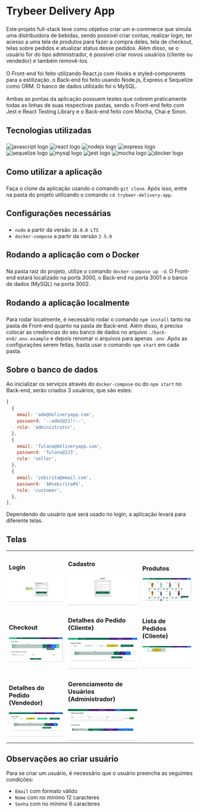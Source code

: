 <h1 align="left">Trybeer Delivery App</h1>

###

<p align="left">Este projeto full-stack teve como objetivo criar um e-commerce que simula uma distribuidora de bebidas, sendo possível criar contas, realizar login, ter acesso a uma tela de produtos para fazer a compra deles, tela de checkout, telas sobre pedidos e atualizar status desse pedidos. Além disso, se o usuário for do tipo administrador, é possível criar novos usuários (cliente ou vendedor) e também removê-los.<br><br>O Front-end foi feito utilizando React.js com Hooks e styled-components para a estilização. o Back-end foi feito usando Node.js, Express e Sequelize como ORM. O banco de dados utilizado foi o MySQL.<br><br>Ambas as pontas da aplicação possuem testes que cobrem praticamente todas as linhas de suas respectivas pastas, sendo o Front-end feito com Jest e React Testing Library e o Back-end feito com Mocha, Chai e Sinon.</p>

###

<h2 align="left">Tecnologias utilizadas</h2>

###

<div align="left">
  <img src="https://cdn.jsdelivr.net/gh/devicons/devicon/icons/javascript/javascript-original.svg" height="50" width="62" alt="javascript logo"  />
  <img src="https://cdn.jsdelivr.net/gh/devicons/devicon/icons/react/react-original.svg" height="50" width="62" alt="react logo"  />
  <img src="https://cdn.jsdelivr.net/gh/devicons/devicon/icons/nodejs/nodejs-original.svg" height="50" width="62" alt="nodejs logo"  />
  <img src="https://cdn.jsdelivr.net/gh/devicons/devicon/icons/express/express-original.svg" height="50" width="62" alt="express logo"  />
  <img src="https://cdn.jsdelivr.net/gh/devicons/devicon/icons/sequelize/sequelize-original.svg" height="50" width="62" alt="sequelize logo"  />
  <img src="https://cdn.jsdelivr.net/gh/devicons/devicon/icons/mysql/mysql-original.svg" height="50" width="62" alt="mysql logo"  />
  <img src="https://cdn.jsdelivr.net/gh/devicons/devicon/icons/jest/jest-plain.svg" height="50" width="62" alt="jest logo"  />
  <img src="https://cdn.jsdelivr.net/gh/devicons/devicon/icons/mocha/mocha-plain.svg" height="50" width="62" alt="mocha logo"  />
  <img src="https://cdn.jsdelivr.net/gh/devicons/devicon/icons/docker/docker-original-wordmark.svg" height="50" width="62" alt="docker logo"  />
</div>

###

<h2 align="left">Como utilizar a aplicação</h2>

###

Faça o clone da aplicação usando o comando `git clone`. Após isso, entre na pasta do projeto utilizando o comando `cd trybeer-delivery-app`.

###

<h2 align="left">Configurações necessárias</h2>

###

- `node` a partir da versão `16.0.0 LTS`
- `docker-compose` a partir da versão `2.5.0`

###

<h2 align="left">Rodando a aplicação com o Docker</h2>

###

Na pasta raiz do projeto, utilize o comando `docker-compose up -d`. O Front-end estará localizado na porta 3000, o Back-end na porta 3001 e o banco de dados (MySQL) na porta 3002.

###

<h2 align="left">Rodando a aplicação localmente</h2>

###

Para rodar localmente, é necessário rodar o comando `npm install` tanto na pasta de Front-end quanto na pasta de Back-end. Além disso, é preciso colocar as credencias do seu banco de dados no arquivo `./back-end/.env.example` e depois renomar o arquivos para apenas `.env` .Após as configurações serem feitas, basta usar o comando `npm start` em cada pasta.

###

<h2 align="left">Sobre o banco de dados</h2>

Ao inicializar os serviços através do `docker-compose` ou do `npm start` no Back-end, serão criados 3 usuários, que são estes:

```JavaScript
[
  {
    email: 'adm@deliveryapp.com',
    password: '--adm2@21!!--',
    role: 'administrator',
  },
  {
    email: 'fulana@deliveryapp.com',
    password: 'fulana@123',
    role: 'seller',
  },
  {
    email: 'zebirita@email.com',
    password: '$#zebirita#$',
    role: 'customer',
  },
],
```

Dependendo do usuário que será usado no login, a aplicação levará para diferente telas.

###

<h2 align="left">Telas</h2>

<table>
  <tr>
    <td align="top">
      <div>
        <h3 align="left">Login</h3>
        <img width="300px" src="./images/login.png" alt="login-preview" />
      </div>
    </td>
    <td align="top">
      <div>
        <h3 align="left">Cadastro</h3>
        <img width="300px" src="./images/register.png" alt="register-preview" />
      </div>
    </td>
    <td align="top">
      <div>
        <h3 align="left">Produtos</h3>
        <img width="300px" src="./images/products.png" alt="products-preview" />
      </div>
    </td>
  </tr>
  <tr>
    <td align="top">
      <div>
        <h3 align="left">Checkout</h3>
        <img width="300px" src="./images/checkout.png" alt="checkout-preview" />
      <div>
    </td>
    <td align="top">
      <div>
        <h3 align="left">Detalhes do Pedido (Cliente)</h3>
        <img width="300px" src="./images/order-details.png" alt="order-details-preview" />
      </div>
    </td>
    <td align="top">
      <div>
        <h3 align="left">Lista de Pedidos (Cliente)</h3>
        <img width="300px" src="./images/orders.png" alt="orders-preview" />
      </div>
    </td>
  </tr>
  <tr>
    <td align="top">
     <div>
       <h3 align="left">Detalhes do Pedido (Vendedor)</h3>
        <img width="300px" src="./images/seller-order-details.png" alt="seller-order-details-preview" />
     </div
    </td>
    <td align="top">
      <div>
        <h3 align="left">Gerenciamento de Usuários (Administrador)</h3>
        <img width="300px" src="./images/admin.png" alt="admin-preview" />
      </div>
    </td>
</table>

###

<h2 align="left">Observações ao criar usuário</h2>

Para se criar um usuário, é necessário que o usuário preencha as seguintes condições:

- `Email` com formato válido
- `Nome` com no mínimo 12 caracteres
- `Senha` com no mínimo 6 caracteres
